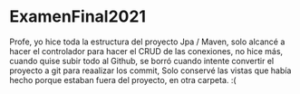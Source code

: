 # ExamenFinal2021

Profe, yo hice toda la estructura del proyecto Jpa / Maven, 
solo alcancé a hacer el controlador para hacer el CRUD de las conexiones,
no hice más, cuando quise subir  todo al Github, se borró cuando intente convertir el proyecto a git para reaalizar los commit,
Solo conservé las vistas que había hecho porque estaban fuera del proyecto, en otra carpeta. :(
